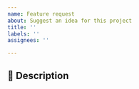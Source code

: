 ```yaml
---
name: Feature request
about: Suggest an idea for this project
title: ''
labels: ''
assignees: ''

---
```


:notebook: Description
----
